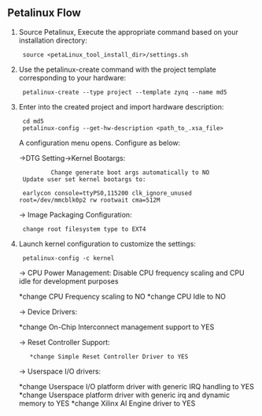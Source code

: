 ## Petalinux Flow

1. Source Petalinux, Execute the appropriate command based on your installation directory:

		source <petaLinux_tool_install_dir>/settings.sh


2. Use the petalinux-create command with the project template corresponding to your hardware:

		petalinux-create --type project --template zynq --name md5


3. Enter into the created project and import hardware description:

		cd md5
		petalinux-config --get-hw-description <path_to_.xsa_file>

	
 	A configuration menu opens. Configure as below: 
	
 	->DTG Setting->Kernel Bootargs:

                Change generate boot args automatically to NO
		Update user set kernel bootargs to:

   		earlycon console=ttyPS0,115200 clk_ignore_unused root=/dev/mmcblk0p2 rw rootwait cma=512M
	
	→ Image Packaging Configuration:
		
  		change root filesystem type to EXT4
  
  
4. Launch kernel configuration to customize the settings:

		petalinux-config -c kernel

	→ CPU Power Management: Disable CPU frequency scaling and CPU idle for development purposes

	  *change CPU Frequency scaling to NO
          *change CPU Idle to NO

	→ Device Drivers:

	  *change On-Chip Interconnect management support to YES

	→ Reset Controller Support:

          *change Simple Reset Controller Driver to YES
	
	→ Userspace I/O drivers:

	  *change Userspace I/O platform driver with generic IRQ handling to YES
	  *change Userspace platform driver with generic irq and dynamic memory to YES
	  *change Xilinx AI Engine driver to YES
